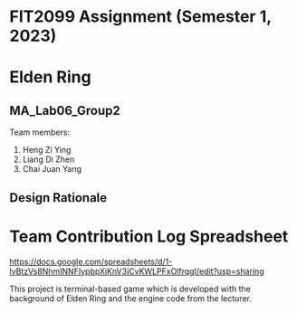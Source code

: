 # FIT2099 Assignment (Semester 1, 2023)
# Elden Ring

## MA_Lab06_Group2
Team members:
1. Heng Zi Ying
2. Liang Di Zhen
3. Chai Juan Yang

## Design Rationale

# Team Contribution Log Spreadsheet
https://docs.google.com/spreadsheets/d/1-lvBtzVs8NhmINNFIypbpXjKnV3jCvKWLPFxOlfrqgI/edit?usp=sharing

This project is terminal-based game which is developed with the background of Elden Ring and the engine code from the lecturer.
